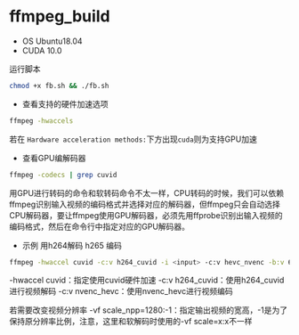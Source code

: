 # ffmpeg_build

- OS  Ubuntu18.04
- CUDA 10.0

运行脚本

```bash
chmod +x fb.sh && ./fb.sh
```

- 查看支持的硬件加速选项

```bash
ffmpeg -hwaccels
```

若在 `Hardware acceleration methods:`下方出现`cuda`则为支持GPU加速

- 查看GPU编解码器

```bash
ffmpeg -codecs | grep cuvid
```

用GPU进行转码的命令和软转码命令不太一样，CPU转码的时候，我们可以依赖ffmpeg识别输入视频的编码格式并选择对应的解码器，但ffmpeg只会自动选择CPU解码器，要让ffmpeg使用GPU解码器，必须先用ffprobe识别出输入视频的编码格式，然后在命令行中指定对应的GPU解码器。

- 示例 用h264解码 h265 编码

```bash
ffmpeg -hwaccel cuvid -c:v h264_cuvid -i <input> -c:v hevc_nvenc -b:v 6000k -y <output>
```

-hwaccel cuvid：指定使用cuvid硬件加速
-c:v h264_cuvid：使用h264_cuvid进行视频解码
-c:v nvenc_hevc：使用nvenc_hevc进行视频编码

若需要改变视频分辨率
-vf scale_npp=1280:-1：指定输出视频的宽高，-1是为了保持原分辨率比例，注意，这里和软解码时使用的-vf scale=x:x不一样
